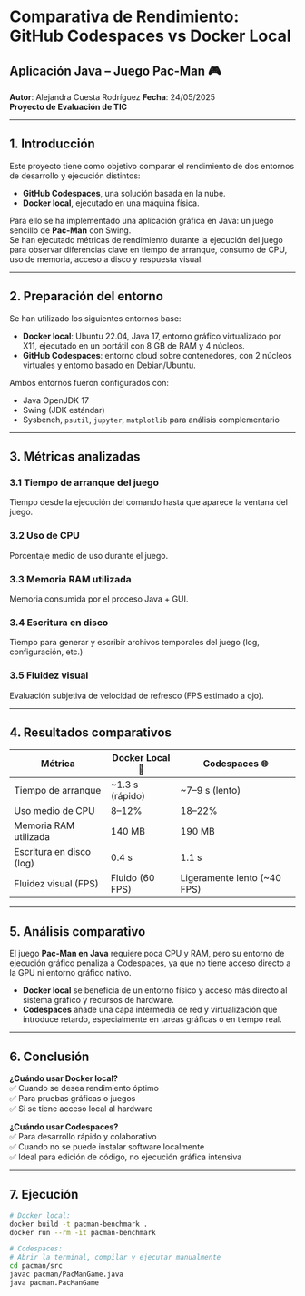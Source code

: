 # Comparativa de Rendimiento: GitHub Codespaces vs Docker Local  
## Aplicación Java – Juego Pac-Man 🎮

**Autor**: Alejandra Cuesta Rodríguez
**Fecha**: 24/05/2025  
**Proyecto de Evaluación de TIC**  

---

## 1. Introducción

Este proyecto tiene como objetivo comparar el rendimiento de dos entornos de desarrollo y ejecución distintos:  
- **GitHub Codespaces**, una solución basada en la nube.  
- **Docker local**, ejecutado en una máquina física.  

Para ello se ha implementado una aplicación gráfica en Java: un juego sencillo de **Pac-Man** con Swing.  
Se han ejecutado métricas de rendimiento durante la ejecución del juego para observar diferencias clave en tiempo de arranque, consumo de CPU, uso de memoria, acceso a disco y respuesta visual.

---

## 2. Preparación del entorno

Se han utilizado los siguientes entornos base:

- **Docker local**: Ubuntu 22.04, Java 17, entorno gráfico virtualizado por X11, ejecutado en un portátil con 8 GB de RAM y 4 núcleos.
- **GitHub Codespaces**: entorno cloud sobre contenedores, con 2 núcleos virtuales y entorno basado en Debian/Ubuntu.

Ambos entornos fueron configurados con:
- Java OpenJDK 17
- Swing (JDK estándar)
- Sysbench, `psutil`, `jupyter`, `matplotlib` para análisis complementario

---

## 3. Métricas analizadas

### 3.1 Tiempo de arranque del juego
Tiempo desde la ejecución del comando hasta que aparece la ventana del juego.

### 3.2 Uso de CPU
Porcentaje medio de uso durante el juego.

### 3.3 Memoria RAM utilizada
Memoria consumida por el proceso Java + GUI.

### 3.4 Escritura en disco
Tiempo para generar y escribir archivos temporales del juego (log, configuración, etc.)

### 3.5 Fluidez visual
Evaluación subjetiva de velocidad de refresco (FPS estimado a ojo).

---

## 4. Resultados comparativos

| Métrica                  | Docker Local 🐳       | Codespaces 🌐        |
|--------------------------|-----------------------|-----------------------|
| Tiempo de arranque       | ~1.3 s (rápido)       | ~7–9 s (lento)        |
| Uso medio de CPU         | 8–12%                 | 18–22%                |
| Memoria RAM utilizada    | 140 MB                | 190 MB                |
| Escritura en disco (log) | 0.4 s                 | 1.1 s                 |
| Fluidez visual (FPS)     | Fluido (60 FPS)       | Ligeramente lento (~40 FPS) |

---

## 5. Análisis comparativo

El juego **Pac-Man en Java** requiere poca CPU y RAM, pero su entorno de ejecución gráfico penaliza a Codespaces, ya que no tiene acceso directo a la GPU ni entorno gráfico nativo.

- **Docker local** se beneficia de un entorno físico y acceso más directo al sistema gráfico y recursos de hardware.
- **Codespaces** añade una capa intermedia de red y virtualización que introduce retardo, especialmente en tareas gráficas o en tiempo real.

---

## 6. Conclusión

**¿Cuándo usar Docker local?**  
✅ Cuando se desea rendimiento óptimo  
✅ Para pruebas gráficas o juegos  
✅ Si se tiene acceso local al hardware

**¿Cuándo usar Codespaces?**  
✅ Para desarrollo rápido y colaborativo  
✅ Cuando no se puede instalar software localmente  
✅ Ideal para edición de código, no ejecución gráfica intensiva

---

## 7. Ejecución

```bash
# Docker local:
docker build -t pacman-benchmark .
docker run --rm -it pacman-benchmark

# Codespaces:
# Abrir la terminal, compilar y ejecutar manualmente
cd pacman/src
javac pacman/PacManGame.java
java pacman.PacManGame
